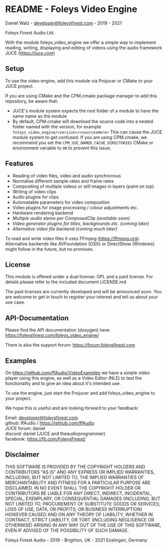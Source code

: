 README - Foleys Video Engine
============================

Daniel Walz - developer@foleysfinest.com - 2019 - 2021

Foleys Finest Audio Ltd.

With the module foleys_video_engine we offer a simple way to implement reading,
writing, displaying and editing of videos using the audio framework JUCE (https://juce.com)

Setup
--------

To use the video engine, add this module via Projucer or CMake to your JUCE project.

If you are using CMake and the CPM.cmake package manager to add this repository, be aware that:
- JUCE's module system expects the root folder of a module to have the same name as the module
- By default, CPM.cmake will download the source code into a nested folder named with the version, for example `foleys_video_engine/<version>/<sourcesHere>`
This can cause the JUCE module system to get confused. If you are using CPM.cmake, we recommend you set the `CPM_USE_NAMED_CACHE_DIRECTORIES` CMake or environment variable to `ON` to prevent this issue.

Features
--------

- Reading of video files, video and audio synchronous
- Normalise different sample rates and frame rates
- Compositing of multiple videos or still images in layers (paint on top)
- Writing of video clips
- Audio plugins for clips
- Automatable parameters for video composition
- Video plugins for image processing / colour adjustments etc.
- Hardware rendering backend
- _Multiple audio stems per ComposedClip (available soon)_
- _Video generator plugins for titles, backgrounds etc. (coming later)_
- _Alternative video file backend (coming much later)_

To read and write video files it uses FFmpeg (https://ffmpeg.org). Alternative backends
like AVFoundation (OSX) or DirectShow (Windows) might follow in the future, but no
promises.

License
-------

This module is offered under a dual license: GPL and a paid license. For details please
refer to the included document LICENSE.md

The paid licenses are currently developed and will be announced soon. You are welcome to
get in touch to register your interest and tell us about your use case.

API-Documentation
-----------------

Please find the API documentation (doxygen) here: https://foleysfinest.com/foleys_video_engine/

There is also the support forum: https://forum.foleysfinest.com

Examples
--------

On https://github.com/ffAudio/VideoExamples we have a simple video player using this engine,
as well as a Video Editor (NLE) to test the functionality and to give an idea about it's
intended use.

To use the engine, just start the Projucer and add foleys_video_engine to your project.

We hope this is useful and are looking forward to your feedback:

Email:       developer@foleysfinest.com \
github:      ffAudio / https://github.com/ffAudio \
JUCE forum:  daniel \
discord:     daniel (JUCE and theaudioprogrammer) \
facebook:    https://fb.com/FoleysFinest/

Disclaimer
----------

 THIS SOFTWARE IS PROVIDED BY THE COPYRIGHT HOLDERS AND CONTRIBUTORS "AS IS" AND
 ANY EXPRESS OR IMPLIED WARRANTIES, INCLUDING, BUT NOT LIMITED TO, THE IMPLIED
 WARRANTIES OF MERCHANTABILITY AND FITNESS FOR A PARTICULAR PURPOSE ARE DISCLAIMED.
 IN NO EVENT SHALL THE COPYRIGHT HOLDER OR CONTRIBUTORS BE LIABLE FOR ANY DIRECT,
 INDIRECT, INCIDENTAL, SPECIAL, EXEMPLARY, OR CONSEQUENTIAL DAMAGES (INCLUDING,
 BUT NOT LIMITED TO, PROCUREMENT OF SUBSTITUTE GOODS OR SERVICES; LOSS OF USE,
 DATA, OR PROFITS; OR BUSINESS INTERRUPTION) HOWEVER CAUSED AND ON ANY THEORY OF
 LIABILITY, WHETHER IN CONTRACT, STRICT LIABILITY, OR TORT (INCLUDING NEGLIGENCE
 OR OTHERWISE) ARISING IN ANY WAY OUT OF THE USE OF THIS SOFTWARE, EVEN IF ADVISED
 OF THE POSSIBILITY OF SUCH DAMAGE.


Foleys Finest Audio - 2019 - Brighton, UK - 2021 Esslingen, Germany
